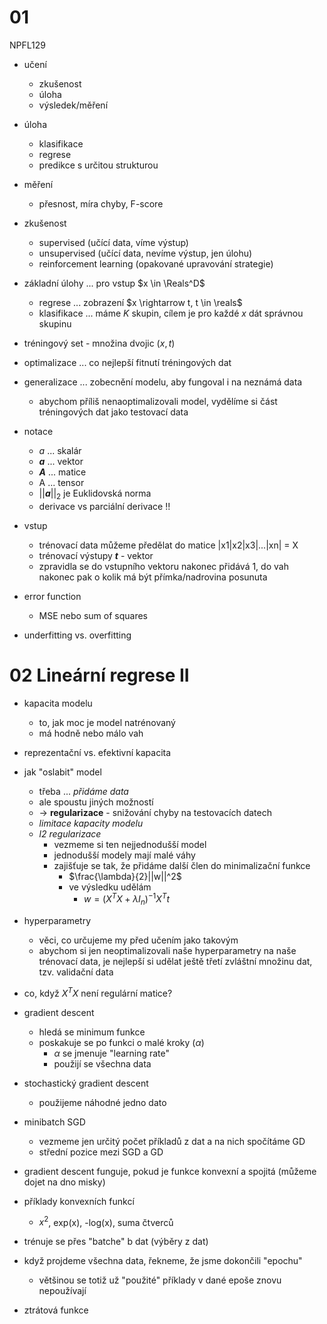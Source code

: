 # 01
NPFL129

- učení
  - zkušenost
  - úloha
  - výsledek/měření

- úloha
  - klasifikace
  - regrese
  - predikce s určitou strukturou

- měření
  - přesnost, míra chyby, F-score

- zkušenost
  - supervised (učící data, víme výstup)
  - unsupervised (učící data, nevíme výstup, jen úlohu)
  - reinforcement learning (opakované upravování strategie)

- základní úlohy ... pro vstup $x \in \Reals^D$
  - regrese ... zobrazení $x \rightarrow t, t \in \reals$
  - klasifikace ... máme $K$ skupin, cílem je pro každé $x$ dát správnou skupinu

- tréningový set - množina dvojic $(x,t)$
- optimalizace ... co nejlepší fitnutí tréningových dat
- generalizace ... zobecnění modelu, aby fungoval i na neznámá data
  - abychom příliš nenaoptimalizovali model, vydělíme si část tréningových dat jako testovací data

- notace
  - *a* ... skalár
  - ***a*** ... vektor
  - ***A*** ... matice
  - A ... tensor
  - ||***a***||$_2$ je Euklidovská norma
  - derivace vs parciální derivace !!

- vstup
  - trénovací data můžeme předělat do matice |x1|x2|x3|...|xn| = X
  - trénovací výstupy ***t*** - vektor
  - zpravidla se do vstupního vektoru nakonec přidává 1, do vah nakonec pak o kolik má být přímka/nadrovina posunuta

- error function
  - MSE nebo sum of squares

- underfitting vs. overfitting

# 02 Lineární regrese II
- kapacita modelu
  - to, jak moc je model natrénovaný
  - má hodně nebo málo vah

- reprezentační vs. efektivní kapacita

- jak "oslabit" model
  - třeba ... *přidáme data*
  - ale spoustu jiných možností
  - -> **regularizace** - snižování chyby na testovacích datech
  - *limitace kapacity modelu*
  - *l2 regularizace*
    - vezmeme si ten nejjednodušší model
    - jednodušší modely mají malé váhy
    - zajišťuje se tak, že přidáme další člen do minimalizační funkce
      - $\frac{\lambda}{2}||w||^2$
      - ve výsledku udělám
        - $w = (X^TX+\lambda I_n)^{-1}X^Tt$
- hyperparametry
  - věci, co určujeme my před učením jako takovým
  - abychom si jen neoptimalizovali naše hyperparametry na naše trénovací data, je nejlepší si udělat ještě třetí zvláštní množinu dat, tzv. validační data
- co, když $X^TX$ není regulární matice?

- gradient descent
  - hledá se minimum funkce
  - poskakuje se po funkci o malé kroky ($\alpha$)
    - $\alpha$ se jmenuje "learning rate"
    - použijí se všechna data
- stochastický gradient descent
  - použijeme náhodné jedno dato
- minibatch SGD
  - vezmeme jen určitý počet příkladů z dat a na nich spočítáme GD
  - střední pozice mezi SGD a GD
- gradient descent funguje, pokud je funkce konvexní a spojitá (můžeme dojet na dno misky)

- příklady konvexních funkcí
  - $x^2$, exp(x), -log(x), suma čtverců 

- trénuje se přes "batche" b dat (výběry z dat)
- když projdeme všechna data, řekneme, že jsme dokončili "epochu"
  - většinou se totiž už "použité" příklady v dané epoše znovu nepoužívají

- ztrátová funkce